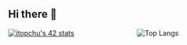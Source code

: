 ## Hi there 👋

<div style="display: flex; flex-direction: row;">
  <div style="flex: 1; padding-right: 10px;">
    <a href="https://github.com/oakoudad/badge42">
      <img src="https://badge.mediaplus.ma/kettlebells/itopchu?1337Badge=off&UM6P=off" alt="itopchu's 42 stats">
    </a>
  </div>
  <div style="flex: 1; padding-left: 10px;">
    <img src="https://github-readme-stats.vercel.app/api/top-langs/?username=itopchu&hide_progress=true&theme=dark" alt="Top Langs">
  </div>
</div>
